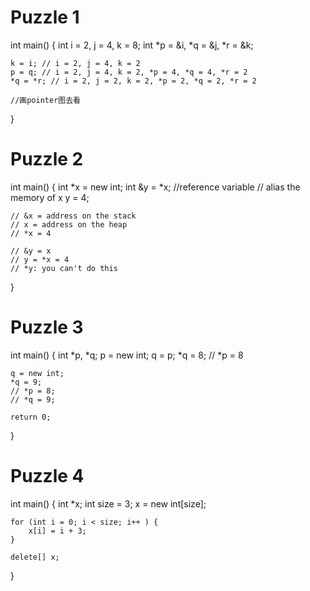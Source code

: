 # Puzzle 1

int main() {
    int i = 2, j = 4, k = 8;
    int *p = &i, *q = &j, *r = &k;

    k = i; // i = 2, j = 4, k = 2 
    p = q; // i = 2, j = 4, k = 2, *p = 4, *q = 4, *r = 2
    *q = *r; // i = 2, j = 2, k = 2, *p = 2, *q = 2, *r = 2
    
    //画pointer图去看
}

# Puzzle 2

int main() {
    int *x = new int;
    int &y = *x; //reference variable
    // alias the memory of x
    y = 4;

    // &x = address on the stack
    // x = address on the heap
    // *x = 4

    // &y = x 
    // y = *x = 4
    // *y: you can't do this
}

# Puzzle 3

int main() {
    int *p, *q;
    p = new int;
    q = p;
    *q = 8;
    // *p = 8

    q = new int;
    *q = 9;
    // *p = 8;
    // *q = 9;

    return 0;
}

# Puzzle 4
int main() {
    int *x;
    int size = 3;
    x = new int[size];

    for (int i = 0; i < size; i++ ) {
        x[i] = i + 3;
    }
    
    delete[] x;
}